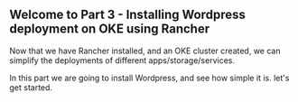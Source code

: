 ## Welcome to Part 3 - Installing Wordpress deployment on OKE using Rancher ##
 
Now that we have Rancher installed, and an OKE cluster created, 
we can simplify the deployments of different apps/storage/services. 

In this part we are going to install Wordpress, and see how simple it is.
let's get started. 
